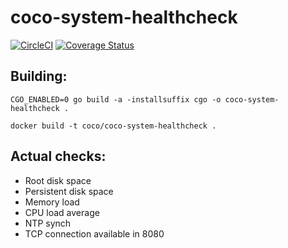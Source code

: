 # coco-system-healthcheck

[![CircleCI](https://circleci.com/gh/Financial-Times/coco-system-healthcheck.svg?style=shield)](https://circleci.com/gh/Financial-Times/coco-system-healthcheck) [![Coverage Status](https://coveralls.io/repos/github/Financial-Times/coco-system-healthcheck/badge.svg)](https://coveralls.io/github/Financial-Times/coco-system-healthcheck)

## Building:
```
CGO_ENABLED=0 go build -a -installsuffix cgo -o coco-system-healthcheck .

docker build -t coco/coco-system-healthcheck .
```

## Actual checks:
* Root disk space
* Persistent disk space
* Memory load
* CPU load average 
* NTP synch
* TCP connection available in 8080